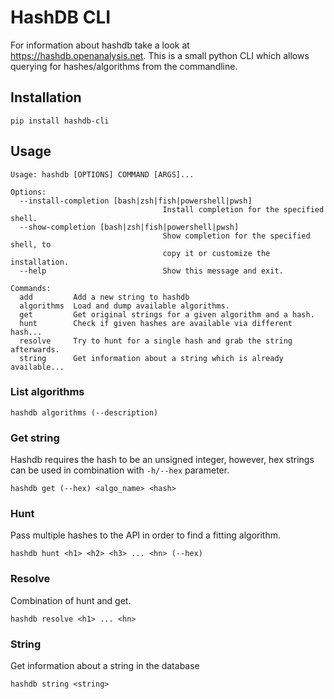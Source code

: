 # HashDB CLI
For information about hashdb take a look at https://hashdb.openanalysis.net. This is a small python CLI which allows querying for hashes/algorithms from the commandline.

## Installation

```
pip install hashdb-cli
```

## Usage

```
Usage: hashdb [OPTIONS] COMMAND [ARGS]...

Options:
  --install-completion [bash|zsh|fish|powershell|pwsh]
                                  Install completion for the specified shell.
  --show-completion [bash|zsh|fish|powershell|pwsh]
                                  Show completion for the specified shell, to
                                  copy it or customize the installation.
  --help                          Show this message and exit.

Commands:
  add         Add a new string to hashdb
  algorithms  Load and dump available algorithms.
  get         Get original strings for a given algorithm and a hash.
  hunt        Check if given hashes are available via different hash...
  resolve     Try to hunt for a single hash and grab the string afterwards.
  string      Get information about a string which is already available...
```

### List algorithms

```
hashdb algorithms (--description)
```

### Get string
Hashdb requires the hash to be an unsigned integer, however, hex strings can be used in combination with `-h/--hex` parameter.

```
hashdb get (--hex) <algo_name> <hash>
```

### Hunt
Pass multiple hashes to the API in order to find a fitting algorithm.

```
hashdb hunt <h1> <h2> <h3> ... <hn> (--hex)
```

### Resolve
Combination of hunt and get.

```
hashdb resolve <h1> ... <hn>
```

### String
Get information about a string in the database

```
hashdb string <string>
```
